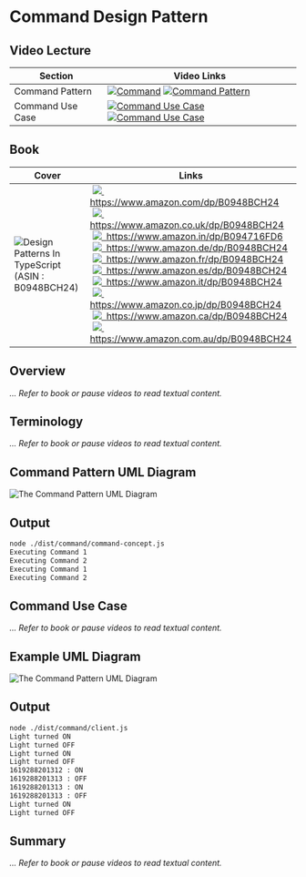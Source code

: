 # Command Design Pattern

## Video Lecture

| Section          | Video Links                                                                                                                                                                                                        |
| ---------------- | ------------------------------------------------------------------------------------------------------------------------------------------------------------------------------------------------------------------ |
| Command Pattern  | <a class="udemyVideoLink" href="https://www.udemy.com/course/design-patterns-typescript/learn/lecture/26900644/?referralCode=6384C079FB0A503DB9D9" target="_blank" title="Command"><img src="../img/udemy_btn_sm.gif" alt="Command"/></a>&nbsp;<a id="ytVideoLink" href="https://www.youtube.com/watch?v=tkvpIyuGfdQ&list=PLKWUX7aMnlELvv8bXquIgxXYyHH5SFlaP" target="_blank" title="Command Pattern"><img src="../img/yt_btn_sm.gif" alt="Command Pattern"/></a>   |
| Command Use Case | <a class="udemyVideoLink" href="https://www.udemy.com/course/design-patterns-typescript/learn/lecture/26900646/?referralCode=6384C079FB0A503DB9D9" target="_blank" title="Command Use Case"><img src="../img/udemy_btn_sm.gif" alt="Command Use Case"/></a>&nbsp;<a id="ytVideoLink" href="https://www.youtube.com/watch?v=j3I-TZGvUZ4&list=PLKWUX7aMnlELvv8bXquIgxXYyHH5SFlaP" target="_blank" title="Command Use Case"><img src="../img/yt_btn_sm.gif" alt="Command Use Case"/></a> |

## Book 

Cover | Links
-|-
![Design Patterns In TypeScript (ASIN : B0948BCH24)](../img/dp_typescript_125.jpg) | &nbsp;<a href="https://www.amazon.com/dp/B0948BCH24"><img src="../img/flag_us.gif">&nbsp; https://www.amazon.com/dp/B0948BCH24</a><br/>&nbsp;<a href="https://www.amazon.co.uk/dp/B0948BCH24"><img src="../img/flag_uk.gif">&nbsp; https://www.amazon.co.uk/dp/B0948BCH24</a><br/>&nbsp;<a href="https://www.amazon.in/dp/B094716FD6"><img src="../img/flag_in.gif">&nbsp; https://www.amazon.in/dp/B094716FD6</a><br/>&nbsp;<a href="https://www.amazon.de/dp/B0948BCH24"><img src="../img/flag_de.gif">&nbsp; https://www.amazon.de/dp/B0948BCH24</a><br/>&nbsp;<a href="https://www.amazon.fr/dp/B0948BCH24"><img src="../img/flag_fr.gif">&nbsp; https://www.amazon.fr/dp/B0948BCH24</a><br/>&nbsp;<a href="https://www.amazon.es/dp/B0948BCH24"><img src="../img/flag_es.gif">&nbsp; https://www.amazon.es/dp/B0948BCH24</a><br/>&nbsp;<a href="https://www.amazon.it/dp/B0948BCH24"><img src="../img/flag_it.gif">&nbsp; https://www.amazon.it/dp/B0948BCH24</a><br/>&nbsp;<a href="https://www.amazon.co.jp/dp/B0948BCH24"><img src="../img/flag_jp.gif">&nbsp; https://www.amazon.co.jp/dp/B0948BCH24</a><br/>&nbsp;<a href="https://www.amazon.ca/dp/B0948BCH24"><img src="../img/flag_ca.gif">&nbsp; https://www.amazon.ca/dp/B0948BCH24</a><br/>&nbsp;<a href="https://www.amazon.com.au/dp/B0948BCH24"><img src="../img/flag_au.gif">&nbsp; https://www.amazon.com.au/dp/B0948BCH24</a>

## Overview

_... Refer to book or pause videos to read textual content._

## Terminology

_... Refer to book or pause videos to read textual content._

## Command Pattern UML Diagram

![The Command Pattern UML Diagram](../img/command_concept.svg)

## Output

```bash
node ./dist/command/command-concept.js
Executing Command 1
Executing Command 2
Executing Command 1
Executing Command 2
```

## Command Use Case

_... Refer to book or pause videos to read textual content._

## Example UML Diagram

![The Command Pattern UML Diagram](../img/command_example.svg)

## Output

```bash
node ./dist/command/client.js
Light turned ON
Light turned OFF
Light turned ON
Light turned OFF
1619288201312 : ON
1619288201313 : OFF
1619288201313 : ON
1619288201313 : OFF
Light turned ON
Light turned OFF
```

<!-- ## New Coding Concepts

### todo -->

## Summary

_... Refer to book or pause videos to read textual content._

